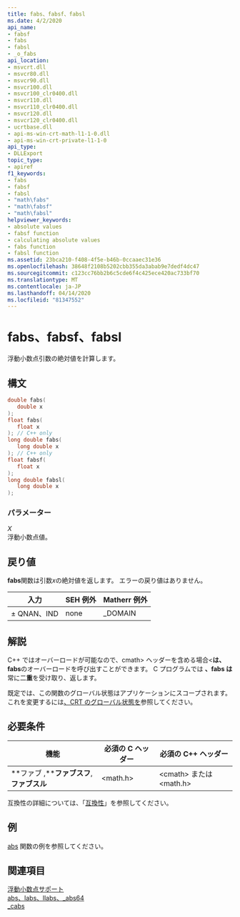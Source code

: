 ```yaml
---
title: fabs、fabsf、fabsl
ms.date: 4/2/2020
api_name:
- fabsf
- fabs
- fabsl
- _o_fabs
api_location:
- msvcrt.dll
- msvcr80.dll
- msvcr90.dll
- msvcr100.dll
- msvcr100_clr0400.dll
- msvcr110.dll
- msvcr110_clr0400.dll
- msvcr120.dll
- msvcr120_clr0400.dll
- ucrtbase.dll
- api-ms-win-crt-math-l1-1-0.dll
- api-ms-win-crt-private-l1-1-0
api_type:
- DLLExport
topic_type:
- apiref
f1_keywords:
- fabs
- fabsf
- fabsl
- "math\fabs"
- "math\fabsf"
- "math\fabsl"
helpviewer_keywords:
- absolute values
- fabsf function
- calculating absolute values
- fabs function
- fabsl function
ms.assetid: 23bca210-f408-4f5e-b46b-0ccaaec31e36
ms.openlocfilehash: 38648f2108b5202cbb355da3abab9e7dedf4dc47
ms.sourcegitcommit: c123cc76bb2b6c5cde6f4c425ece420ac733bf70
ms.translationtype: MT
ms.contentlocale: ja-JP
ms.lasthandoff: 04/14/2020
ms.locfileid: "81347552"
---
```

# <a name="fabs-fabsf-fabsl"></a>fabs、fabsf、fabsl

浮動小数点引数の絶対値を計算します。

## <a name="syntax"></a>構文

```C
double fabs(
   double x
);
float fabs(
   float x
); // C++ only
long double fabs(
   long double x
); // C++ only
float fabsf(
   float x
);
long double fabsl(
   long double x
);
```

### <a name="parameters"></a>パラメーター

*X*<br/>
浮動小数点値。

## <a name="return-value"></a>戻り値

**fabs**関数は引数*x*の絶対値を返します。 エラーの戻り値はありません。

|入力|SEH 例外|Matherr 例外|
|-----------|-------------------|-----------------------|
|± QNAN、IND|none|_DOMAIN|

## <a name="remarks"></a>解説

C++ ではオーバーロードが可能なので、cmath> ヘッダーを含める場合\<**は、fabs**のオーバーロードを呼び出すことができます。 C プログラムでは **、fabs は**常に二**重**を受け取り、返します。

既定では、この関数のグローバル状態はアプリケーションにスコープされます。 これを変更するには[、CRT のグローバル状態を](../global-state.md)参照してください。

## <a name="requirements"></a>必要条件

|機能|必須の C ヘッダー|必須の C++ ヘッダー|
|--------------|-----------------------|---------------------------|
|**ファブ ,****ファブスフ**,**ファブスル**|\<math.h>|\<cmath> または \<math.h>|

互換性の詳細については、「[互換性](../../c-runtime-library/compatibility.md)」を参照してください。

## <a name="example"></a>例

[abs](abs-labs-llabs-abs64.md) 関数の例を参照してください。

## <a name="see-also"></a>関連項目

[浮動小数点サポート](../../c-runtime-library/floating-point-support.md)<br/>
[abs、labs、llabs、_abs64](abs-labs-llabs-abs64.md)<br/>
[_cabs](cabs.md)<br/>
